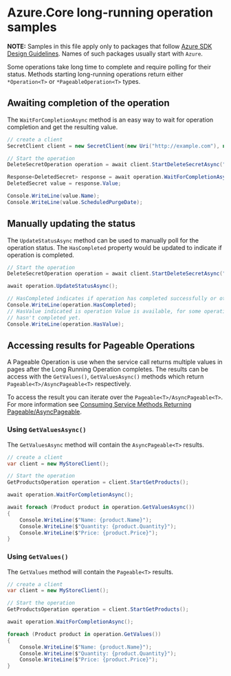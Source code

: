 # Azure.Core long-running operation samples

**NOTE:** Samples in this file apply only to packages that follow [Azure SDK Design Guidelines](https://azure.github.io/azure-sdk/dotnet_introduction.html). Names of such packages usually start with `Azure`. 

Some operations take long time to complete and require polling for their status. Methods starting long-running operations return either `*Operation<T>` or `*PageableOperation<T>` types.

## Awaiting completion of the operation

The `WaitForCompletionAsync` method is an easy way to wait for operation completion and get the resulting value.

```C# Snippet:OperationCompletion
// create a client
SecretClient client = new SecretClient(new Uri("http://example.com"), new DefaultAzureCredential());

// Start the operation
DeleteSecretOperation operation = await client.StartDeleteSecretAsync("SecretName");

Response<DeletedSecret> response = await operation.WaitForCompletionAsync();
DeletedSecret value = response.Value;

Console.WriteLine(value.Name);
Console.WriteLine(value.ScheduledPurgeDate);
```

## Manually updating the status

The `UpdateStatusAsync` method can be used to manually poll for the operation status. The `HasCompleted` property would be updated to indicate if operation is completed.

```C# Snippet:OperationUpdateStatus
// Start the operation
DeleteSecretOperation operation = await client.StartDeleteSecretAsync("SecretName");

await operation.UpdateStatusAsync();

// HasCompleted indicates if operation has completed successfully or otherwise
Console.WriteLine(operation.HasCompleted);
// HasValue indicated is operation Value is available, for some operations it can return true even when operation
// hasn't completed yet.
Console.WriteLine(operation.HasValue);
```

## Accessing results for Pageable Operations

A Pageable Operation is use when the service call returns multiple values in pages after the Long Running Operation completes. The results can be access with the `GetValues()`, `GetValuesAsync()` methods which return `Pageable<T>/AsyncPageable<T>` respectively.

To access the result you can iterate over the `Pageable<T>/AsyncPageable<T>`. For more information see [Consuming Service Methods Returning Pageable/AsyncPageable](https://github.com/Azure/azure-sdk-for-net/tree/main/sdk/core/Azure.Core#consuming-service-methods-returning-asyncpageablet).

### Using `GetValuesAsync()`
The `GetValuesAsync` method will contain the `AsyncPageable<T>` results.

```C# Snippet:PageableOperationGetValuesAsync
// create a client
var client = new MyStoreClient();

// Start the operation
GetProductsOperation operation = client.StartGetProducts();

await operation.WaitForCompletionAsync();

await foreach (Product product in operation.GetValuesAsync())
{
    Console.WriteLine($"Name: {product.Name}");
    Console.WriteLine($"Quantity: {product.Quantity}");
    Console.WriteLine($"Price: {product.Price}");
}
```

### Using `GetValues()`
The `GetValues` method will contain the `Pageable<T>` results.

```C# Snippet:PageableOperationGetValues
// create a client
var client = new MyStoreClient();

// Start the operation
GetProductsOperation operation = client.StartGetProducts();

await operation.WaitForCompletionAsync();

foreach (Product product in operation.GetValues())
{
    Console.WriteLine($"Name: {product.Name}");
    Console.WriteLine($"Quantity: {product.Quantity}");
    Console.WriteLine($"Price: {product.Price}");
}
```
